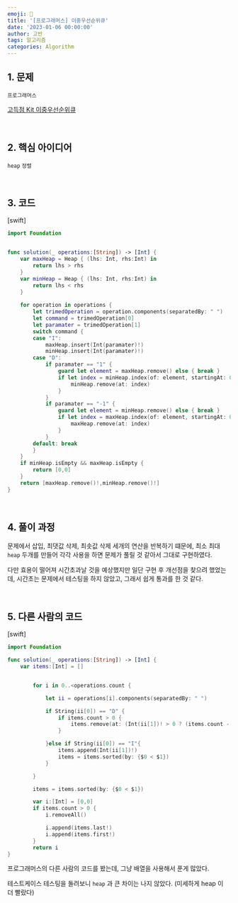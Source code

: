 ```yaml
---
emoji: 🧶
title: '[프로그래머스] 이중우선순위큐'
date: '2023-01-06 00:00:00'
author: 고반
tags: 알고리즘
categories: Algorithm
---
```


## 1. 문제

`프로그래머스`

[고득점 Kit 이중우선순위큐](https://school.programmers.co.kr/learn/courses/30/lessons/42628)


<br/>

## 2. 핵심 아이디어

`heap` `정렬`

<br/>

## 3. 코드

[swift]
```swift
import Foundation


func solution(_ operations:[String]) -> [Int] {
    var maxHeap = Heap { (lhs: Int, rhs:Int) in
        return lhs > rhs
    }
    var minHeap = Heap { (lhs: Int, rhs:Int) in
        return lhs < rhs
    }
    
    for operation in operations {
        let trimedOperation = operation.components(separatedBy: " ")
        let command = trimedOperation[0]
        let paramater = trimedOperation[1]
        switch command {
        case "I":
            maxHeap.insert(Int(paramater)!)
            minHeap.insert(Int(paramater)!)
        case "D":
            if paramater == "1" {
                guard let element = maxHeap.remove() else { break }
                if let index = minHeap.index(of: element, startingAt: 0) {
                    minHeap.remove(at: index)
                }
            }
            if paramater == "-1" {
                guard let element = minHeap.remove() else { break }
                if let index = maxHeap.index(of: element, startingAt: 0) {
                    maxHeap.remove(at: index)
                }
            }
        default: break
        }
    }
    if minHeap.isEmpty && maxHeap.isEmpty {
        return [0,0]
    }
    return [maxHeap.remove()!,minHeap.remove()!]
}

```

<br/>

## 4. 풀이 과정

문제에서 삽입, 최댓값 삭제, 최솟값 삭제 세개의 연산을 반복하기 떄문에, 최소 최대 `heap` 두개를 만들어 각각 사용을 하면 문제가 풀릴 것 같아서 그대로 구현하였다.

다만 효용이 떨어져 시간초과날 것을 예상했지만 일단 구현 후 개선점을 찾으려 했었는데, 시간초는 문제에서 테스팅을 하지 않았고, 그래서 쉽게 통과를 한 것 같다.

<br/>

## 5. 다른 사람의 코드

[swift]
```swift
import Foundation

func solution(_ operations:[String]) -> [Int] {
    var items:[Int] = []


        for i in 0..<operations.count {

            let ii = operations[i].components(separatedBy: " ")

            if String(ii[0]) == "D" {
                if items.count > 0 {
                    items.remove(at: (Int(ii[1])! > 0 ? (items.count - 1) : 0))
                }

            }else if String(ii[0]) == "I"{
                items.append(Int(ii[1])!)
                items = items.sorted(by: {$0 < $1})
            }

        }

        items = items.sorted(by: {$0 < $1})

        var i:[Int] = [0,0]
        if items.count > 0 {
            i.removeAll()

            i.append(items.last!)
            i.append(items.first!)
        }
        return i
}

```

프로그래머스의 다른 사람의 코드를 봤는데, 그냥 배열을 사용해서 푼게 많았다.

테스트케이스 테스팅을 돌려보니 `heap` 과 큰 차이는 나지 않았다. (미세하게 heap 이 더 빨랐다) 


<br/>


```toc

```
